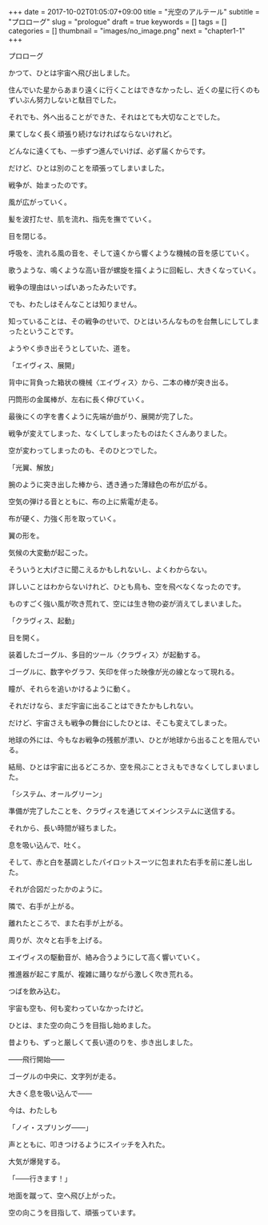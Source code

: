 +++
date = 2017-10-02T01:05:07+09:00
title = "光空のアルテール"
subtitle = "プロローグ"
slug = "prologue"
draft = true
keywords = []
tags = []
categories = []
thumbnail = "images/no_image.png"
next = "chapter1-1"
+++

プロローグ

かつて、ひとは宇宙へ飛び出しました。

住んでいた星からあまり遠くに行くことはできなかったし、近くの星に行くのもずいぶん努力しないと駄目でした。

それでも、外へ出ることができた、それはとても大切なことでした。

果てしなく長く頑張り続けなければならないけれど。

どんなに遠くても、一歩ずつ進んでいけば、必ず届くからです。

だけど、ひとは別のことを頑張ってしまいました。

戦争が、始まったのです。


風が広がっていく。

髪を波打たせ、肌を流れ、指先を撫でていく。

目を閉じる。

呼吸を、流れる風の音を、そして遠くから響くような機械の音を感じていく。

歌うような、鳴くような高い音が螺旋を描くように回転し、大きくなっていく。


戦争の理由はいっぱいあったみたいです。

でも、わたしはそんなことは知りません。

知っていることは、その戦争のせいで、ひとはいろんなものを台無しにしてしまったということです。

ようやく歩き出そうとしていた、道を。


「エイヴィス、展開」

背中に背負った箱状の機械〈エイヴィス〉から、二本の棒が突き出る。

円筒形の金属棒が、左右に長く伸びていく。

最後にくの字を書くように先端が曲がり、展開が完了した。


戦争が変えてしまった、なくしてしまったものはたくさんありました。

空が変わってしまったのも、そのひとつでした。


「光翼、解放」

腕のように突き出した棒から、透き通った薄緑色の布が広がる。

空気の弾ける音とともに、布の上に紫電が走る。

布が硬く、力強く形を取っていく。

翼の形を。


気候の大変動が起こった。

そういうと大げさに聞こえるかもしれないし、よくわからない。

詳しいことはわからないけれど、ひとも鳥も、空を飛べなくなったのです。

ものすごく強い風が吹き荒れて、空には生き物の姿が消えてしまいました。


「クラヴィス、起動」

目を開く。

装着したゴーグル、多目的ツール〈クラヴィス〉が起動する。

ゴーグルに、数字やグラフ、矢印を伴った映像が光の線となって現れる。

瞳が、それらを追いかけるように動く。


それだけなら、まだ宇宙に出ることはできたかもしれない。

だけど、宇宙さえも戦争の舞台にしたひとは、そこも変えてしまった。

地球の外には、今もなお戦争の残骸が漂い、ひとが地球から出ることを阻んでいる。

結局、ひとは宇宙に出るどころか、空を飛ぶことさえもできなくしてしまいました。


「システム、オールグリーン」

準備が完了したことを、クラヴィスを通じてメインシステムに送信する。


それから、長い時間が経ちました。


息を吸い込んで、吐く。

そして、赤と白を基調としたパイロットスーツに包まれた右手を前に差し出した。

それが合図だったかのように。

隣で、右手が上がる。

離れたところで、また右手が上がる。

周りが、次々と右手を上げる。

エイヴィスの駆動音が、絡み合うようにして高く響いていく。

推進器が起こす風が、複雑に踊りながら激しく吹き荒れる。

つばを飲み込む。


宇宙も空も、何も変わっていなかったけど。

ひとは、また空の向こうを目指し始めました。

昔よりも、ずっと厳しくて長い道のりを、歩き出しました。


――飛行開始――

ゴーグルの中央に、文字列が走る。

大きく息を吸い込んで――


今は、わたしも


「ノイ・スプリング――」

声とともに、叩きつけるようにスイッチを入れた。

大気が爆発する。

「――行きます！」

地面を蹴って、空へ飛び上がった。


空の向こうを目指して、頑張っています。
